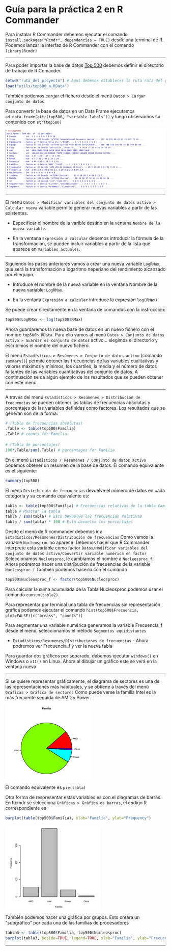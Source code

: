 # Guía para la práctica 2 en R Commander

Para instalar R Commander debemos ejecutar el comando `install.packages("Rcmdr", dependencies = TRUE)` desde una terminal de R.
Podemos lanzar la interfaz de R Commander con el comando `library(Rcmdr)`

---

Para poder importar la base de datos [Top 500](/utils/top500_a.RData) debemos definir el directorio de trabajo de R Comander.

```R
setwd("ruta_del_proyecto") # Aquí debemos establecer la ruta raíz del proyecto
load("utils/top500_a.RData")
```

También podemos cargar el fichero desde el menú `Datos > Cargar conjunto de datos`

Para convertir la base de datos en un Data Frame ejecutamos `ad.data.frame(attr(top500, "variable.labels"))` y luego observamos su contenido con `str(top500)`

![Top500](/img/image.png)

---

El menú `Datos > Modificar variables del conjunto de datos activo > Calcular nueva`
variable permite generar nuevas variables a partir de las existentes.

- Especificar el nombre de la varible destino en la ventana `Nombre de la nueva variable`.

- En la ventana `Expresión a calcular` debemos introducir la fórmula de la transformación, se
pueden incluir variables a partir de la lista que aparece en `Variables actuales`.

---

Siguiendo los pasos anteriores vamos a crear una nueva variable `LogRMax`, que será la transformación a logaritmo neperiano del rendimiento alcanzado por el equipo.

- Introduce el nombre de la nueva variable en la ventana Nombre de la nueva variable: `LogRMax`.

- En la ventana `Expresión a calcular` introduce la expresión `log(RMax)`.

Se puede crear directamente en la ventana de comandos con la instrucción:
```R
top500$LogRMax <- log(top500$RMax)
```

Ahora guardaremos la nueva base de datos en un nuevo fichero con el nombre `top500b.RData`.
Para ello vamos al menú `Datos > Conjunto de datos activo > Guardar el conjunto de datos` activo... elegimos el directorio y escribimos el nombre del nuevo fichero.

El menú `Estadísticos > Resúmenes > Conjunto de datos activo` (comando `summary()`) permite obtener las frecuencias de las variables cualitativas y valores máximos y mínimos, los cuartiles, la media y el número de datos faltantes de las variables cuantitativas del conjunto de datos. A continuación se da algún ejemplo de los resultados que se pueden obtener con este menú.

---

A través del menú `Estadísticos > Resúmenes > Distribución de frecuencias` se pueden
obtener las tablas de frecuencias absolutas y porcentajes de las variables definidas como factores. Los
resultados que se generan son de la forma:

```R
# (Tabla de frecuencias absolutas)
.Table <- table(top500$Familia)
.Table # counts for Familia

# (Tabla de porcentajes)
100*.Table/sum(.Table) # percentages for Familia
```

En el menú `Estadísticos / Resumenes / COnjunto de datos activo` podemos obtener un resumen de la base de datos.
El comando equivalente es el siguiente:

```R
summary(top500)
```

El menú `Distribución de frecuencias` devuelve el número de datos en cada categoría y su comando equivalente es:

```R
tabla <- table(top500$Familia) # Frecuencias relativas de la tabla Familia
tabla # Mostrar la tabla
tabla / sum(tabla) # Esto devuelve las frecuencias relativas
tabla / sum(tabla) * 100 # Esto devuelve los porcentajes
```

Desde el menú de R commander debemos ir a `Estadísticos/Resúmenes/Distribución de frecuencias`
Como vemos la variable `Nucleosproc` no aparece.
Debemos hacer que R Commander interprete esta variable como factor
`Datos/Modificar variables del conjunto de datos activo/Convertir variable numérica en factor`
Seleccionamos `Nucleosproc`, le cambiamos el nombre a `Nucleosproc_f`. Ahora podremos hacer una distribución de frecuencias de la variable `Nucleosproc_f`
También podemos hacerlo con el comando

```R
top500$Nucleosproc_f <- factor(top500$Nucleosproc)
```

Para calcular la suma acumulada de la Tabla Nucleosproc podemos usar el comando `cumsum(tabla2)`.

Para representar por terminal una tabla de frecuencias sin representación gráfica podemos ejecutar el comando `hist(top500$Frecuencia, plot=FALSE)[c("breaks", "counts")]`

Para segmentar una variable numérica generamos la variable Frecuencia_f desde el menú, seleccionamos el método `Segmentos equidistantes`
- `Estadísticos/Resumenes/DIstribuciones de frecuencias` - Ahora podremos ver Frecuencia_f y ver la nueva tabla

Para guardar dos gráficos por separado, debemos ejecutar `windows()` en Windows o `x11()` en Linux.
Ahora al dibujar un gráfico este se verá en la ventana nueva

---

Si se quiere representar gráficamente, el diagrama de sectores es una de las representaciones más
habituales, y se obtiene a través del menú `Gráficas > Gráfica de sectores` Como puede verse
la familia Intel es la más frecuente seguida de AMD y Power.

![Pie](/img/image-1.png)

El comando equivalente es `pie(tabla)`

Otra forma de respresentar estas variables es con el diagramas de barras. En Rcmdr se selecciona
`Gráficas > Gráfica de barras`, el código R correspondiente es
```R
barplot(table(top500$Familia), xlab="Familia", ylab="Frequency")
```

![Barplot](/img/image-2.png)

También podemos hacer una gráfica por grupos.
Esto creará un "subgráfico" por cada una de las familias de procesadores

```R
tabla3 <- table(top500$Familia, top500$Nucleosproc)
barplot(tabla3, beside=TRUE, legend=TRUE, xlab="Familia", ylab="Frecuency", col=rainbow(nrow(tabla3)))
```
---
